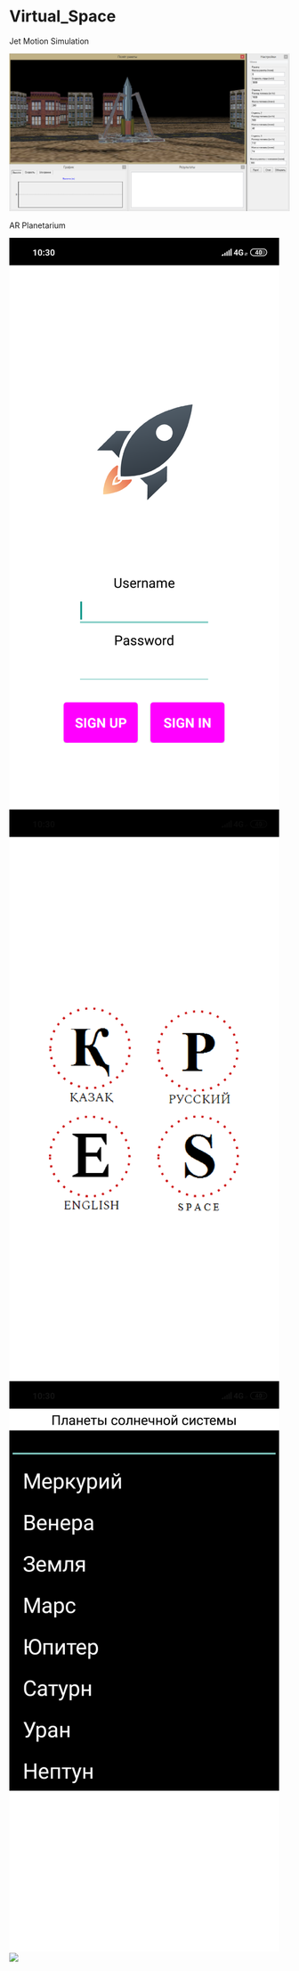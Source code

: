 # Virtual_Space
Jet Motion Simulation

<img src="Rocket.png">

AR Planetarium

<img src="Media/Space.png">

<img src="Media/Main.png">

<img src="Media/List.png">

<img src="Media/ScreenEng.png">
